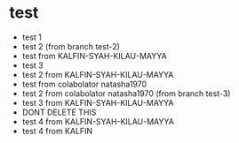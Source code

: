 # test
* test 1
* test 2 (from branch test-2)
* test from KALFIN-SYAH-KILAU-MAYYA
* test 3
* test 2 from KALFIN-SYAH-KILAU-MAYYA
* test from colabolator natasha1970
* test 2 from colabolator natasha1970 (from branch test-3)
* test 3 from KALFIN-SYAH-KILAU-MAYYA
* DONT DELETE THIS
* test 4 from KALFIN-SYAH-KILAU-MAYYA
* test 4 from KALFIN

